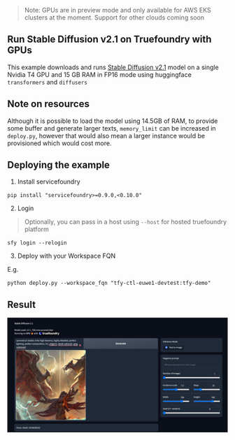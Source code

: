 > Note: GPUs are in preview mode and only available for AWS EKS clusters at the moment. Support for other clouds coming soon

Run Stable Diffusion v2.1 on Truefoundry with GPUs
---
This example downloads and runs [Stable Diffusion v2.1](https://huggingface.co/stabilityai/stable-diffusion-2-1) model on a single Nvidia T4 GPU and 15 GB RAM in FP16 mode using huggingface `transformers` and `diffusers`

Note on resources
---
Although it is possible to load the model using 14.5GB of RAM, to provide some buffer and generate larger texts, `memory_limit` can be increased in `deploy.py`, however that would also mean a larger instance would be provisioned which would cost more.


Deploying the example
---

1. Install servicefoundry

```shell
pip install "servicefoundry>=0.9.0,<0.10.0"
```

2. Login

> Optionally, you can pass in a host using `--host` for hosted truefoundry platform

```shell
sfy login --relogin
```

3. Deploy with your Workspace FQN

E.g.
```shell
python deploy.py --workspace_fqn "tfy-ctl-euwe1-devtest:tfy-demo"
```

Result
---

![](./images/demo.png)

